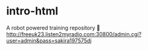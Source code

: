 # intro-html
A robot powered training repository :robot:
http://freeuk23.listen2myradio.com:30800/admin.cgi?user=admin&pass=sakira197575dj
